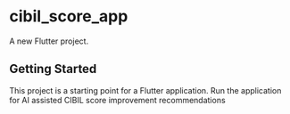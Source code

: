 # cibil_score_app

A new Flutter project.

## Getting Started

This project is a starting point for a Flutter application.
Run the application for AI assisted CIBIL score improvement recommendations
